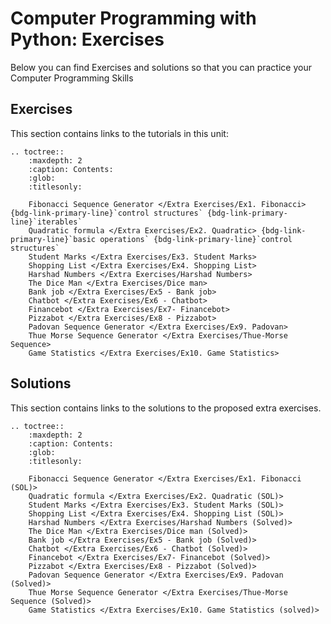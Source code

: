 # Computer Programming with Python: Exercises

Below you can find Exercises and solutions so that you can practice your Computer Programming Skills

## Exercises

This section contains links to the tutorials in this unit:

```{eval-rst}
.. toctree::
    :maxdepth: 2
    :caption: Contents:
    :glob:
    :titlesonly:

    Fibonacci Sequence Generator </Extra Exercises/Ex1. Fibonacci> {bdg-link-primary-line}`control structures` {bdg-link-primary-line}`iterables`
    Quadratic formula </Extra Exercises/Ex2. Quadratic> {bdg-link-primary-line}`basic operations` {bdg-link-primary-line}`control structures`
    Student Marks </Extra Exercises/Ex3. Student Marks>
    Shopping List </Extra Exercises/Ex4. Shopping List>
    Harshad Numbers </Extra Exercises/Harshad Numbers>
    The Dice Man </Extra Exercises/Dice man>
    Bank job </Extra Exercises/Ex5 - Bank job>
    Chatbot </Extra Exercises/Ex6 - Chatbot>
    Financebot </Extra Exercises/Ex7- Financebot>
    Pizzabot </Extra Exercises/Ex8 - Pizzabot>
    Padovan Sequence Generator </Extra Exercises/Ex9. Padovan>
    Thue Morse Sequence Generator </Extra Exercises/Thue-Morse Sequence>
    Game Statistics </Extra Exercises/Ex10. Game Statistics>

```

## Solutions

This section contains links to the solutions to the proposed extra exercises.

```{eval-rst}
.. toctree::
    :maxdepth: 2
    :caption: Contents:
    :glob:
    :titlesonly:

    Fibonacci Sequence Generator </Extra Exercises/Ex1. Fibonacci (SOL)>
    Quadratic formula </Extra Exercises/Ex2. Quadratic (SOL)>
    Student Marks </Extra Exercises/Ex3. Student Marks (SOL)>
    Shopping List </Extra Exercises/Ex4. Shopping List (SOL)>
    Harshad Numbers </Extra Exercises/Harshad Numbers (Solved)>
    The Dice Man </Extra Exercises/Dice man (Solved)>
    Bank job </Extra Exercises/Ex5 - Bank job (Solved)>
    Chatbot </Extra Exercises/Ex6 - Chatbot (Solved)>
    Financebot </Extra Exercises/Ex7- Financebot (Solved)>
    Pizzabot </Extra Exercises/Ex8 - Pizzabot (Solved)>
    Padovan Sequence Generator </Extra Exercises/Ex9. Padovan (Solved)>
    Thue Morse Sequence Generator </Extra Exercises/Thue-Morse Sequence (Solved)>
    Game Statistics </Extra Exercises/Ex10. Game Statistics (solved)>

```
